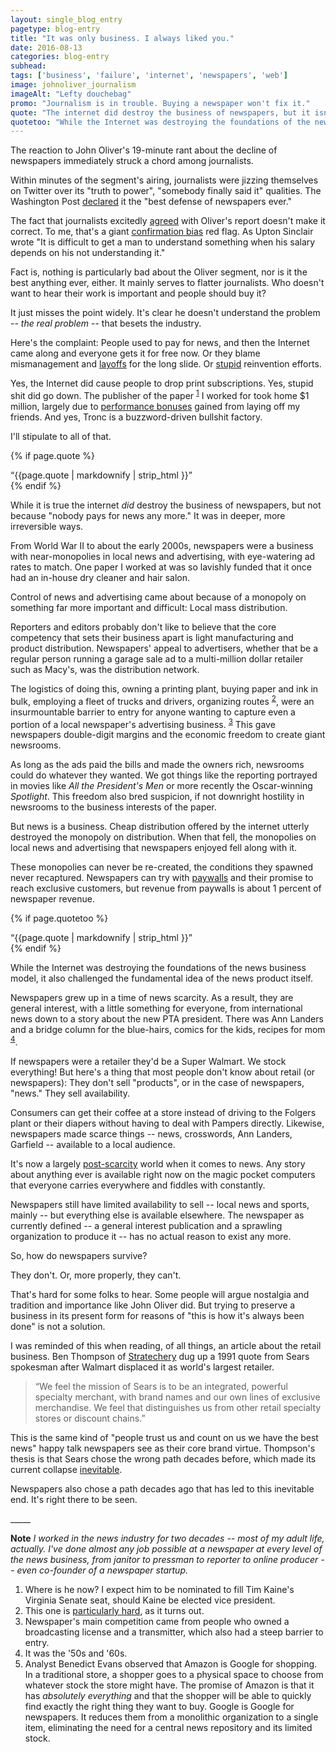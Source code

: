 ```yaml
---
layout: single_blog_entry
pagetype: blog-entry
title: "It was only business. I always liked you."
date: 2016-08-13
categories: blog-entry
subhead:
tags: ['business', 'failure', 'internet', 'newspapers', 'web']
image: johnoliver_journalism
imageAlt: "Lefty douchebag"
promo: "Journalism is in trouble. Buying a newspaper won't fix it."
quote: "The internet did destroy the business of newspapers, but it isn't that \"nobody pays for news any more.\" It was in deeper, more irreversible ways."
quotetoo: "While the Internet was destroying the foundations of the news business model, it also challenged the fundamental idea of the news product itself."
---  
```


The reaction to John Oliver's 19-minute rant about the decline of newspapers immediately struck a chord among journalists.

Within minutes of the segment's airing, journalists were jizzing themselves on Twitter over its "truth to power", "somebody finally said it" qualities. The Washington Post [declared][8] it the "best defense of newspapers ever."

The fact that journalists excitedly [agreed][8] with Oliver's report doesn't make it correct. To me, that's a giant [confirmation bias][17] red flag. As Upton Sinclair wrote "It is difficult to get a man to understand something when his salary depends on his not understanding it."

Fact is, nothing is particularly bad about the Oliver segment, nor is it the best anything ever, either. It mainly serves to flatter journalists. Who doesn't want to hear their work is important and people should buy it?

It just misses the point widely. It's clear he doesn't understand the problem -- _the real problem_ --  that besets the industry.

Here's the complaint: People used to pay for news, and then the Internet came along and everyone gets it for free now. Or they blame mismanagement and [layoffs][9] for the long slide. Or [stupid][10] reinvention efforts.

Yes, the Internet did cause people to drop print subscriptions. Yes, stupid shit did go down. The publisher of the paper <sup>[1][1]</sup> I worked for took home $1 million, largely due to [performance bonuses][11] gained from laying off my friends. And yes, Tronc is a buzzword-driven bullshit factory.

I'll stipulate to all of that.


{% if page.quote %}
  <aside class="blog-pullquote">
  <q>{{page.quote | markdownify | strip_html }}</q>
  </aside>
{% endif %}

While it is true the internet _did_ destroy the business of newspapers, but not because "nobody pays for news any more." It was in deeper, more irreversible ways.

From World War II to about the early 2000s, newspapers were a business with near-monopolies in local news and advertising, with eye-watering ad rates to match. One paper I worked at was so lavishly funded that it once had an in-house dry cleaner and hair salon.

Control of news and advertising came about because of a monopoly on something far more important and difficult: Local mass distribution.

Reporters and editors probably don't like to believe that the core competency that sets their business apart is light manufacturing and product distribution. Newspapers' appeal to advertisers, whether that be a regular person running a garage sale ad to a multi-million dollar retailer such as Macy's, was  the distribution network.

The logistics of doing this, owning a printing plant, buying paper and ink in bulk, employing a fleet of trucks and drivers, organizing routes <sup>[2][2]</sup>, were an insurmountable barrier to entry for anyone wanting to capture even a portion of a local newspaper's advertising business. <sup>[3][3]</sup> This gave newspapers double-digit margins and the economic freedom to create giant newsrooms.

As long as the ads paid the bills and made the owners rich, newsrooms could do whatever they wanted. We got things like the reporting portrayed in movies like _All the President's Men_ or more recently the Oscar-winning _Spotlight_. This freedom also bred suspicion, if not downright hostility in newsrooms to the business interests of the paper.

But news is a business. Cheap distribution offered by the internet utterly destroyed the monopoly on distribution. When that fell, the monopolies on local news and advertising that newspapers enjoyed fell along with it.  

These monopolies can never be re-created, the conditions they spawned never recaptured. Newspapers can try with [paywalls][12] and their promise to reach exclusive customers, but revenue from paywalls is about 1 percent of newspaper revenue.

{% if page.quotetoo %}
  <aside class="blog-pullquote">
  <q>{{page.quote | markdownify | strip_html }}</q>
  </aside>
{% endif %}

While the Internet was destroying the foundations of the news business model, it also challenged the fundamental idea of the news product itself.

Newspapers grew up in a time of news scarcity. As a result, they are general interest, with a little something for everyone, from international news down to a story about the new PTA president. There was Ann Landers and a bridge column for the blue-hairs, comics for the kids, recipes for mom <sup>[4][4]</sup>.

If newspapers were a retailer they'd be a Super Walmart. We stock everything! But here's a thing that most people don't know about retail (or newspapers): They don't sell "products", or in the case of newspapers, "news." They sell availability.

Consumers can get their coffee at a store instead of driving to the Folgers plant or their diapers without having to deal with Pampers directly. Likewise, newspapers made scarce things  -- news, crosswords, Ann Landers, Garfield -- available to a local audience.

It's now a largely [post-scarcity][13] world when it comes to news. Any story about anything ever is available right now on the magic pocket computers that everyone carries everywhere and fiddles with constantly.

Newspapers still have limited availability to sell -- local news and sports, mainly -- but everything else is available elsewhere. The newspaper as currently defined -- a general interest publication and a sprawling organization to produce it -- has no actual reason to exist any more.

So, how do newspapers survive?

They don't. Or, more properly, they can't.

That's hard for some folks to hear. Some people will argue nostalgia and tradition and importance like John Oliver did. But trying to preserve a business in its present form for reasons of "this is how it's always been done" is not a solution.

I was reminded of this when reading, of all things, an article about the retail business. Ben Thompson of [Stratechery][16] dug up a 1991 quote from Sears spokesman after Walmart displaced it as world's largest retailer.

> “We feel the mission of Sears is to be an integrated, powerful specialty merchant, with brand names and our own lines of exclusive merchandise. We feel that distinguishes us from other retail specialty stores or discount chains.”

This is the same kind of "people trust us and count on us we have the best news" happy talk newspapers see as their core brand virtue. Thompson's thesis is that Sears chose the wrong path decades before, which made its current collapse [inevitable][14].

Newspapers also chose a path decades ago that has led to this inevitable end. It's right there to be seen.

\_\_\_\_\_

**Note** _I worked in the news industry for two decades -- most of my adult life, actually. I've done almost any job possible at a newspaper at every level of the news business, from janitor to pressman to reporter to online producer -- even co-founder of a newspaper startup._


1. <span id="footnote-one-news-biz"></span>Where is he now? I expect him to be nominated to fill Tim Kaine's Virginia Senate seat, should Kaine be elected vice president.
2. <span id="footnote-two-news-biz"></span>This one is [particularly hard][6], as it turns out.
3. <span id="footnote-three-news-biz"></span>Newspaper's main competition came from people who owned a broadcasting license and a transmitter, which also had a steep barrier to entry.
4. <span id="footnote-four-news-biz"></span>It was the '50s and '60s.
5. <span id="footnote-five-news-biz"></span>Analyst Benedict Evans observed that Amazon is Google for shopping. In a traditional store, a shopper goes to a physical space to choose from whatever stock the store might have. The promise of Amazon is that it has *absolutely everything* and that the shopper will be able to quickly find exactly the right thing they want to buy. Google is Google for newspapers. It reduces them from a monolithic organization to a single item, eliminating the need for a central news repository and its limited stock.


[1]:#footnote-one-news-biz
[2]:#footnote-two-news-biz
[3]:#footnote-three-news-biz
[4]:#footnote-four-news-biz
[5]:#footnote-five-news-biz
[6]:https://www.bostonglobe.com/metro/2016/01/15/globe-delivery-woes-traced-back-faulty-routes/vho07XxhtM8Ub8tALj7O6K/story.html
[7]:https://www.washingtonpost.com/opinions/john-oliver-has-given-us-the-best-defense-of-newspapers-ever/2016/08/09/ec04219e-5e6d-11e6-9d2f-b1a3564181a1_story.html
[8]:https://www.washingtonpost.com/lifestyle/style/how-not-to-respond-to-john-olivers-ode-to-local-newspapers/2016/08/08/c9c92240-5da6-11e6-8e45-477372e89d78_story.html
[9]:http://www.poynter.org/2015/newspaper-industry-lost-3800-full-time-editorial-professionals-in-2014/360633/
[10]:http://www.tronc.com/
[11]:http://www.washingtontimes.com/news/2012/jan/18/publisher-called-layoffs-painful-while-pocketing-b/
[12]:http://news.yahoo.com/newspapers-rethink-paywalls-digital-efforts-sputter-093036224.html
[13]:https://en.wikipedia.org/wiki/Post-scarcity_economy
[14]:https://www.youtube.com/watch?v=8v0rKdlbDyU
[16]:https://stratechery.com/
[17]:https://en.wikipedia.org/wiki/Confirmation_bias

